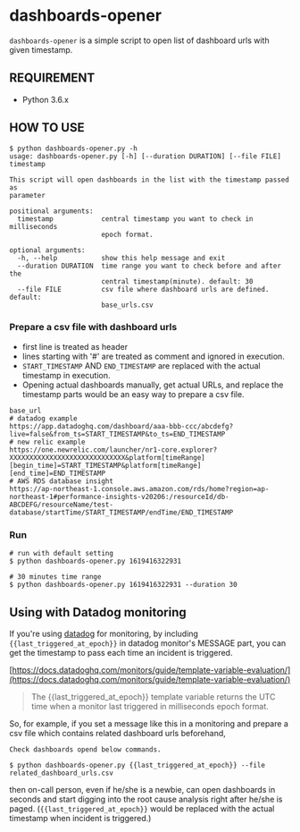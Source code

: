 # dashboards-opener

`dashboards-opener` is a simple script to open list of dashboard urls with given timestamp.


## REQUIREMENT
- Python 3.6.x


## HOW TO USE

```
$ python dashboards-opener.py -h
usage: dashboards-opener.py [-h] [--duration DURATION] [--file FILE] timestamp

This script will open dashboards in the list with the timestamp passed as
parameter

positional arguments:
  timestamp            central timestamp you want to check in milliseconds
                       epoch format.

optional arguments:
  -h, --help           show this help message and exit
  --duration DURATION  time range you want to check before and after the
                       central timestamp(minute). default: 30
  --file FILE          csv file where dashboard urls are defined. default:
                       base_urls.csv
```


### Prepare a csv file with dashboard urls

- first line is treated as header
- lines starting with '#' are treated as comment and ignored in execution.
- `START_TIMESTAMP` AND `END_TIMESTAMP` are replaced with the actual timestamp in execution.
- Opening actual dashboards manually, get actual URLs, and replace the timestamp parts would be an easy way to prepare a csv file.


```csv
base_url
# datadog example
https://app.datadoghq.com/dashboard/aaa-bbb-ccc/abcdefg?live=false&from_ts=START_TIMESTAMP&to_ts=END_TIMESTAMP
# new relic example
https://one.newrelic.com/launcher/nr1-core.explorer?XXXXXXXXXXXXXXXXXXXXXXXXXXXXX&platform[timeRange][begin_time]=START_TIMESTAMP&platform[timeRange][end_time]=END_TIMESTAMP
# AWS RDS database insight
https://ap-northeast-1.console.aws.amazon.com/rds/home?region=ap-northeast-1#performance-insights-v20206:/resourceId/db-ABCDEFG/resourceName/test-database/startTime/START_TIMESTAMP/endTime/END_TIMESTAMP
```

### Run                       
```
# run with default setting
$ python dashboards-opener.py 1619416322931

# 30 minutes time range
$ python dashboards-opener.py 1619416322931 --duration 30
```


## Using with Datadog monitoring
If you're using [datadog](https://www.datadoghq.com/) for monitoring, by including `{{last_triggered_at_epoch}}` in datadog monitor's MESSAGE part, you can get the timestamp to pass each time an incident is triggered.  

[https://docs.datadoghq.com/monitors/guide/template-variable-evaluation/](https://docs.datadoghq.com/monitors/guide/template-variable-evaluation/)

> The {{last_triggered_at_epoch}} template variable returns the UTC time when a monitor last triggered in milliseconds epoch format.  


So, for example, if you set a message like this in a monitoring and prepare a csv file which contains related dashboard urls beforehand, 

```
Check dashboards opend below commands. 

$ python dashboards-opener.py {{last_triggered_at_epoch}} --file related_dashboard_urls.csv

```

then on-call person, even if he/she is a newbie, can open dashboards in seconds and start digging into the root cause analysis right after he/she is paged. (`{{last_triggered_at_epoch}}` would be replaced with the actual timestamp when incident is triggered.)

